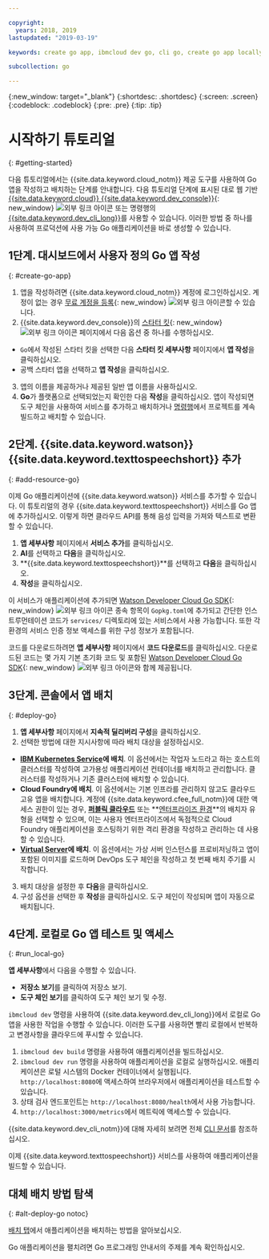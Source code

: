```yaml
---

copyright:
  years: 2018, 2019
lastupdated: "2019-03-19"

keywords: create go app, ibmcloud dev go, cli go, create go app locally, deploy go app, go starter kit

subcollection: go

---
```


{:new_window: target="_blank"}
{:shortdesc: .shortdesc}
{:screen: .screen}
{:codeblock: .codeblock}
{:pre: .pre}
{:tip: .tip}

# 시작하기 튜토리얼
{: #getting-started}

다음 튜토리얼에서는 {{site.data.keyword.cloud_notm}} 제공 도구를 사용하여 Go 앱을 작성하고 배치하는 단계를 안내합니다. 다음 튜토리얼 단계에 표시된 대로 웹 기반 [{{site.data.keyword.cloud}} {{site.data.keyword.dev_console}}](https://{DomainName}/developer/appservice/dashboard){: new_window} ![외부 링크 아이콘](../icons/launch-glyph.svg "외부 링크 아이콘") 또는 명령행의 [{{site.data.keyword.dev_cli_long}}](/docs/cli?topic=cloud-cli-ibmcloud-cli#ibmcloud-cli)를 사용할 수 있습니다. 이러한 방법 중 하나를 사용하여 프로덕션에 사용 가능 Go 애플리케이션을 바로 생성할 수 있습니다.

## 1단계. 대시보드에서 사용자 정의 Go 앱 작성
{: #create-go-app}

1. 앱을 작성하려면 {{site.data.keyword.cloud_notm}} 계정에 로그인하십시오. 계정이 없는 경우 [무료 계정을 등록](https://{DomainName}/registration){: new_window} ![외부 링크 아이콘](../icons/launch-glyph.svg "외부 링크 아이콘")할 수 있습니다.
2. {{site.data.keyword.dev_console}}의 [스타터 킷](https://{DomainName}/developer/appservice/starter-kits){: new_window} ![외부 링크 아이콘](../icons/launch-glyph.svg "외부 링크 아이콘") 페이지에서 다음 옵션 중 하나를 수행하십시오.
 * `Go`에서 작성된 스타터 킷을 선택한 다음 **스타터 킷 세부사항** 페이지에서 **앱 작성**을 클릭하십시오.
 * 공백 스타터 앱을 선택하고 **앱 작성**을 클릭하십시오.
3. 앱의 이름을 제공하거나 제공된 일반 앱 이름을 사용하십시오.
4. **Go**가 플랫폼으로 선택되었는지 확인한 다음 **작성**을 클릭하십시오. 앱이 작성되면 도구 체인을 사용하여 서비스를 추가하고 배치하거나 [명령행](/docs/cli?topic=cloud-cli-ibmcloud-cli#ibmcloud-cli)에서 프로젝트를 계속 빌드하고 배치할 수 있습니다.

## 2단계. {{site.data.keyword.watson}} {{site.data.keyword.texttospeechshort}} 추가
{: #add-resource-go}

이제 Go 애플리케이션에 {{site.data.keyword.watson}} 서비스를 추가할 수 있습니다. 이 튜토리얼의 경우 {{site.data.keyword.texttospeechshort}} 서비스를 Go 앱에 추가하십시오. 이렇게 하면 클라우드 API를 통해 음성 입력을 가져와 텍스트로 변환할 수 있습니다.

1. **앱 세부사항** 페이지에서 **서비스 추가**를 클릭하십시오.
2. **AI**를 선택하고 **다음**을 클릭하십시오.
3. **{{site.data.keyword.texttospeechshort}}**를 선택하고 **다음**을 클릭하십시오.
4. **작성**을 클릭하십시오.

이 서비스가 애플리케이션에 추가되면 [Watson Developer Cloud Go SDK](https://github.com/watson-developer-cloud/go-sdk){: new_window} ![외부 링크 아이콘](../icons/launch-glyph.svg "외부 링크 아이콘") 종속 항목이 `Gopkg.toml`에 추가되고 간단한 인스트루먼테이션 코드가 `services/` 디렉토리에 있는 서비스에서 사용 가능합니다. 또한 각 환경의 서비스 인증 정보 액세스를 위한 구성 정보가 포함됩니다.

코드를 다운로드하려면 **앱 세부사항** 페이지에서 **코드 다운로드**를 클릭하십시오. 다운로드된 코드는 몇 가지 기본 초기화 코드 및 포함된 [Watson Developer Cloud Go SDK](https://github.com/watson-developer-cloud/go-sdk){: new_window} ![외부 링크 아이콘](../icons/launch-glyph.svg "외부 링크 아이콘")와 함께 제공됩니다.

## 3단계. 콘솔에서 앱 배치
{: #deploy-go}

1. **앱 세부사항** 페이지에서 **지속적 딜리버리 구성**을 클릭하십시오.
2. 선택한 방법에 대한 지시사항에 따라 배치 대상을 설정하십시오.
  * **[IBM Kubernetes Service](/docs/apps/deploying?topic=creating-apps-containers-kube)에 배치**. 이 옵션에서는 작업자 노드라고 하는 호스트의 클러스터를 작성하여 고가용성 애플리케이션 컨테이너를 배치하고 관리합니다. 클러스터를 작성하거나 기존 클러스터에 배치할 수 있습니다.
  * **Cloud Foundry에 배치**. 이 옵션에서는 기본 인프라를 관리하지 않고도 클라우드 고유 앱을 배치합니다. 계정에 {{site.data.keyword.cfee_full_notm}}에 대한 액세스 권한이 있는 경우, **[퍼블릭 클라우드](/docs/cloud-foundry-public?topic=cloud-foundry-public-about-cf)** 또는 **[엔터프라이즈 환경](/docs/cloud-foundry-public?topic=cloud-foundry-public-cfee)**의 배치자 유형을 선택할 수 있으며, 이는 사용자 엔터프라이즈에서 독점적으로 Cloud Foundry 애플리케이션을 호스팅하기 위한 격리 환경을 작성하고 관리하는 데 사용할 수 있습니다.
  * **[Virtual Server](/docs/apps?topic=creating-apps-vsi-deploy)에 배치**. 이 옵션에서는 가상 서버 인스턴스를 프로비저닝하고 앱이 포함된 이미지를 로드하며 DevOps 도구 체인을 작성하고 첫 번째 배치 주기를 시작합니다.

3. 배치 대상을 설정한 후 **다음**을 클릭하십시오.
4. 구성 옵션을 선택한 후 **작성**을 클릭하십시오. 도구 체인이 작성되며 앱이 자동으로 배치됩니다.

## 4단계. 로컬로 Go 앱 테스트 및 액세스
{: #run_local-go}

**앱 세부사항**에서 다음을 수행할 수 있습니다.
* **저장소 보기**를 클릭하여 저장소 보기.
* **도구 체인 보기**를 클릭하여 도구 체인 보기 및 수정.

`ibmcloud dev` 명령을 사용하여 {{site.data.keyword.dev_cli_long}}에서 로컬로 Go 앱을 사용한 작업을 수행할 수 있습니다. 이러한 도구를 사용하면 빨리 로컬에서 반복하고 변경사항을 클라우드에 푸시할 수 있습니다.

1. `ibmcloud dev build` 명령을 사용하여 애플리케이션을 빌드하십시오.
2. `ibmcloud dev run` 명령을 사용하여 애플리케이션을 로컬로 실행하십시오. 애플리케이션은 로털 시스템의 Docker 컨테이너에서 실행됩니다. `http://localhost:8080`에 액세스하여 브라우저에서 애플리케이션을 테스트할 수 있습니다.
3. 상태 검사 엔드포인트는 `http://localhost:8080/health`에서 사용 가능합니다.
4. `http://localhost:3000/metrics`에서 메트릭에 액세스할 수 있습니다.

{{site.data.keyword.dev_cli_notm}}에 대해 자세히 보려면 전체 [CLI 문서](/docs/cli?topic=cloud-cli-ibmcloud-cli#ibmcloud-cli)를 참조하십시오.

이제 {{site.data.keyword.texttospeechshort}} 서비스를 사용하여 애플리케이션을 빌드할 수 있습니다.

## 대체 배치 방법 탐색
{: #alt-deploy-go notoc}

[배치 탭](/docs/go?topic=go-go-deploy-apps)에서 애플리케이션을 배치하는 방법을 알아보십시오.

Go 애플리케이션을 펼치려면 Go 프로그래밍 안내서의 주제를 계속 확인하십시오.
